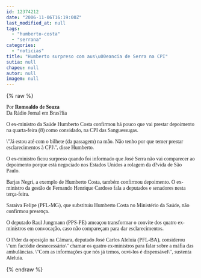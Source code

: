 ```yaml
---
id: 12374212
date: "2006-11-06T16:19:00Z"
last_modified_at: null
tags:
  - "humberto-costa"
  - "serrana"
categories:
  - "noticias"
title: "Humberto surpreso com aus\u00eancia de Serra na CPI"
sutia: null
chapeu: null
autor: null
imagem: null
---
```

{% raw %}
<p><P><FONT face=Verdana>Por <STRONG>Romoaldo de Souza</STRONG><BR>Da Rádio Jornal em Bras?lia</FONT></P></p>
<p><P><FONT face=\"Times New Roman\"><FONT face=Verdana>O ex-ministro da Saúde Humberto Costa confirmou há pouco que vai prestar depoimento na quarta-feira (8) como convidado, na CPI das Sanguessugas. </FONT></P></p>
<p><P><FONT face=Verdana>\"Já estou até com o bilhete (da passagem) na mão. Não tenho por que temer prestar esclarecimentos à CPI\", disse Humberto. </FONT></P></p>
<p><P><FONT face=Verdana>O ex-ministro ficou surpreso quando foi informado que José Serra não vai comparecer ao depoimento porque está negociado nos Estados Unidos a rolagem da d?vida de São Paulo. </FONT></P></p>
<p><P><FONT face=Verdana>Barjas Negri, a exemplo de Humberto Costa, também confirmou depoimento. O ex-ministro da gestão de Fernando Henrique Cardoso fala a deputados e senadores nesta terça-feira. </FONT></P></p>
<p><P><FONT face=Verdana>Saraiva Felipe (PFL-MG), que substituiu Humberto Costa no Ministério da Saúde, não confirmou presença. </FONT></P></p>
<p><P><FONT face=Verdana>O deputado Raul Jungmann (PPS-PE) ameaçou transformar o convite dos quatro ex-ministros em convocação, caso não compareçam para dar esclarecimentos.</FONT></P></p>
<p><P><FONT face=Verdana>O&nbsp;l?der da oposição na Câmara, deputado José Carlos Aleluia (PFL-BA), considerou \"um factódie desnecessário\" chamar os quatro ex-ministros para falar sobre a máfia das ambulâncias. \"Com as informações que nós já temos, ouvi-los é dispensável\", sustenta Aleluia.</FONT></P></FONT> </p>
{% endraw %}